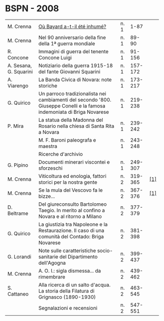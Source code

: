 # BSPN - 2008

<table>
    <tr>
        <td>M. Crenna</td>
        <td><a href="http://www.ssno.it/SSN/ssn_attiv_santi.html#bayard">O&ugrave; Bayard a-t-il &eacute;t&eacute; inhum&eacute;?</a>
        </td>
        <td>n. 1</td>
        <td>1-87</td>
        <td></td>
    </tr>
    <tr>
        <td>M. Crenna</td>
        <td>Nel 90 anniversario della fine della 1&ordf; guerra mondiale</td>
        <td>n. 1</td>
        <td>89-90</td>
        <td></td>
    </tr>
    <tr>
        <td>R. Concone</td>
        <td>Immagini di guerra del tenente Concone Luigi</td>
        <td>n. 1</td>
        <td>91-156</td>
        <td></td>
    </tr>
    <tr>
        <td>A. Sesana, G. Squarini</td>
        <td>Notiziario della guerra 1915-18 del fante Giovanni Squarini</td>
        <td>n. 1</td>
        <td>157-172</td>
        <td></td>
    </tr>
    <tr>
        <td>A. Viarengo</td>
        <td>La Banda Civica di Novara: note storiche</td>
        <td>n. 1</td>
        <td>173-217</td>
        <td></td>
    </tr>
    <tr>
        <td>G. Quirico</td>
        <td>Un parroco tradizionalista nei cambiamenti del secondo '800. Giuseppe Conelli e la famosa indemoniata di
            Briga Novarese
        </td>
        <td>n. 1</td>
        <td>219-238</td>
        <td></td>
    </tr>
    <tr>
        <td>P. Mira</td>
        <td>La statua della Madonna del Rosario nella chiesa di Santa Rita a Novara</td>
        <td>n. 1</td>
        <td>239-242</td>
        <td></td>
    </tr>
    <tr>
        <td></td>
        <td>M. F. Baroni paleografa e maestra</td>
        <td>n. 1</td>
        <td>243-248</td>
        <td></td>
    </tr>
    <tr>
        <td></td>
        <td>Ricerche d'archivio</td>
        <td></td>
        <td></td>
        <td></td>
    </tr>
    <tr>
        <td>G. Pipino</td>
        <td>Documenti minerari viscontei e sforzeschi</td>
        <td>n. 1</td>
        <td>249-307</td>
        <td></td>
    </tr>
    <tr>
        <td>M. Crenna</td>
        <td>Viticoltura ed enologia, fattori storici per la nostra gente</td>
        <td>n. 2</td>
        <td>319-365</td>
        <td><a href="https://en.calameo.com/read/004733128fe890fa5077a">[1]</a></td>
    </tr>
    <tr>
        <td>M. Crenna</td>
        <td>Se la mula del Vescovo fa le bizze...</td>
        <td>n. 2</td>
        <td>367-376</td>
        <td><a href="https://en.calameo.com/read/004733128e3acb421ecc4">[1]</a></td>
    </tr>
    <tr>
        <td>D. Beltrame</td>
        <td>Del giureconsulto Bartolomeo Taegio. In merito al confino a Novara e al ritorno a Milano</td>
        <td>n. 2</td>
        <td>377-379</td>
        <td></td>
    </tr>
    <tr>
        <td>G. Quirico</td>
        <td>La giustizia tra Napoleone e la Restaurazione. Il caso di una comunit&agrave; del Contado: Briga Novarese
        </td>
        <td>n. 2</td>
        <td>381-398</td>
        <td></td>
    </tr>
    <tr>
        <td>G. Lorandi</td>
        <td>Note sulle caratteristiche socio-sanitarie del Dipartimento dell'Agogna</td>
        <td>n. 2</td>
        <td>399-437</td>
        <td></td>
    </tr>
    <tr>
        <td>M. Crenna</td>
        <td>A. O. I.: sigla dismessa... da rimembrare</td>
        <td>n. 2</td>
        <td>439-462</td>
        <td></td>
    </tr>
    <tr>
        <td>S. Cattaneo</td>
        <td>Alla ricerca di un salto d'acqua. La storia della Filatura di Grignasco (1890-1930)</td>
        <td>n. 2</td>
        <td>463-545</td>
        <td></td>
    </tr>
    <tr>
        <td></td>
        <td>Segnalazioni e recensioni</td>
        <td>n. 2</td>
        <td>547-551</td>
        <td></td>
    </tr>
</table>